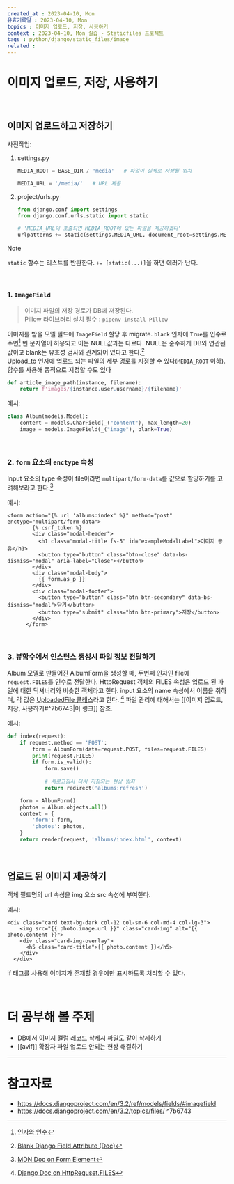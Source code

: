 ```yaml
---
created_at : 2023-04-10, Mon
유효기록일 : 2023-04-10, Mon
topics : 이미지 업로드, 저장, 사용하기
context : 2023-04-10, Mon 실습 - Staticfiles 프로젝트
tags : python/django/static_files/image
related : 
---
```

# 이미지 업로드, 저장, 사용하기

<br>

## 이미지 업로드하고 저장하기

사전작업:
1. settings.py
	```python
	MEDIA_ROOT = BASE_DIR / 'media'   # 파일이 실제로 저장될 위치
	
	MEDIA_URL = '/media/'   # URL 제공
	```

2. project/urls.py
	```python
	from django.conf import settings
	from django.conf.urls.static import static
	
	# 'MEDIA_URL이 호출되면 MEDIA_ROOT에 있는 파일을 제공하겠다'
	urlpatterns += static(settings.MEDIA_URL, document_root=settings.MEDIA_ROOT)
	```

> [!Note]  
> `static` 함수는 리스트를 반환한다. `+= [static(...)]`을 하면 에러가 난다.

<br>

### 1. `ImageField`
> 이미지 파일의 저장 경로가 DB에 저장된다.  
> Pillow 라이브러리 설치 필수 : `pipenv install Pillow`  

이미지를 받을 모델 필드에 `ImageField` 할당 후 migrate. `blank` 인자에 `True`를 인수로 주면[^1] 빈 문자열이 허용되고 이는 NULL값과는 다르다. NULL은 순수하게 DB와 연관된 값이고 blank는 유효성 검사와 관계되어 있다고 한다.[^2]  
Upload_to 인자에 업로드 되는 파일의 세부 경로를 지정할 수 있다(`MEDIA_ROOT` 이하).  함수를 사용해 동적으로 지정할 수도 있다

```python
def article_image_path(instance, filename):
    return f'images/{instance.user.username}/{filename}'
```

예시:
```python
class Album(models.Model):
    content = models.CharField(_("content"), max_length=20)
    image = models.ImageField(_("image"), blank=True)
```

<br>

### 2. `form` 요소의 `enctype` 속성
Input 요소의 type 속성이 file이라면 `multipart/form-data`를 값으로 할당하기를 고려해보라고 한다.[^3]

예시:
```django
<form action="{% url 'albums:index' %}" method="post" enctype="multipart/form-data">
        {% csrf_token %}
        <div class="modal-header">
          <h1 class="modal-title fs-5" id="exampleModalLabel">이미지 공유</h1>
          <button type="button" class="btn-close" data-bs-dismiss="modal" aria-label="Close"></button>
        </div>
        <div class="modal-body">
          {{ form.as_p }}
        </div>
        <div class="modal-footer">
          <button type="button" class="btn btn-secondary" data-bs-dismiss="modal">닫기</button>
          <button type="submit" class="btn btn-primary">저장</button>
        </div>
      </form>
```

<br>

### 3. 뷰함수에서 인스턴스 생성시 파일 정보 전달하기
Album 모델로 만들어진 AlbumForm을 생성할 때, 두번째 인자인 file에 `request.FILES`를 인수로 전달한다. HttpRequest 객체의 FILES 속성은 업로드 된 파일에 대한 딕셔너리와 비슷한 객체라고 한다. input 요소의 name 속성에서 이름을 취하며, 각 값은 [UploadedFile 클래스](https://docs.djangoproject.com/en/3.2/ref/files/uploads/#django.core.files.uploadedfile.UploadedFile)라고 한다. [^4] 파일 관리에 대해서는 [[이미지 업로드, 저장, 사용하기#^7b6743|이 링크]] 참조.

예시:
```python
def index(request):
    if request.method == 'POST':
        form = AlbumForm(data=request.POST, files=request.FILES)
        print(request.FILES)
        if form.is_valid():
            form.save()
            
            # 새로고침시 다시 저장되는 현상 방지
            return redirect('albums:refresh')

    form = AlbumForm()
    photos = Album.objects.all()
    context = {
        'form': form,
        'photos': photos,
    }
    return render(request, 'albums/index.html', context)
```

<br>

## 업로드 된 이미지 제공하기
객체 필드명의 url 속성을 img 요소 src 속성에 부여한다.

예시: 
```django
<div class="card text-bg-dark col-12 col-sm-6 col-md-4 col-lg-3">
    <img src="{{ photo.image.url }}" class="card-img" alt="{{ photo.content }}">
    <div class="card-img-overlay">
      <h5 class="card-title">{{ photo.content }}</h5>
    </div>
  </div>
```

if 태그를 사용해 이미지가 존재할 경우에만 표시하도록 처리할 수 있다.

<br>

# 더 공부해 볼 주제
- DB에서 이미지 컬럼 레코드 삭제시 파일도 같이 삭제하기
- [[avif]] 확장자 파일 업로드 안되는 현상 해결하기


---
# 참고자료
- https://docs.djangoproject.com/en/3.2/ref/models/fields/#imagefield
- https://docs.djangoproject.com/en/3.2/topics/files/ ^7b6743

[^1]: [인자와 인수](https://amagrammer91.tistory.com/9)
[^2]: [Blank Django Field Attribute (Doc)](https://docs.djangoproject.com/en/3.2/ref/models/fields/#blank)
[^3]: [MDN Doc on Form Element](https://developer.mozilla.org/en-US/docs/Web/HTML/Element/form#attributes_for_form_submission)
[^4]: [Django Doc on HttpRequset.FILES](https://docs.djangoproject.com/en/4.2/ref/request-response/#django.http.HttpRequest.FILES)